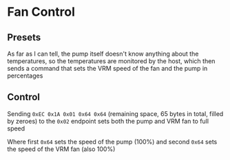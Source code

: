 # Fan Control

## Presets

As far as I can tell, the pump itself doesn't know anything about the temperatures, so the temperatures are monitored by the host, which then sends a command that sets the VRM speed of the fan and the pump in percentages

## Control

Sending `0xEC 0x1A 0x01 0x64 0x64` (remaining space, 65 bytes in total, filled by zeroes) to the `0x02` endpoint sets both the pump and VRM fan to full speed

Where first `0x64` sets the speed of the pump (100%) and second `0x64` sets the speed of the VRM fan (also 100%)
